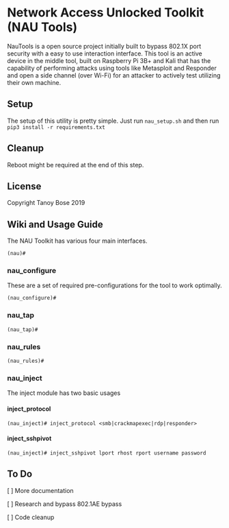 Network Access Unlocked Toolkit (NAU Tools)
====

NauTools is a open source project initially built to bypass 802.1X port security with a easy to use interaction 
interface. This tool is an active device in the middle tool, built on Raspberry Pi 3B+ and Kali that has the capability 
of performing attacks using tools like Metasploit and Responder and open a side channel (over Wi-Fi) for an attacker to 
actively test utilizing their own machine.

Setup
-----
The setup of this utility is pretty simple. Just run `nau_setup.sh` and then run `pip3 install -r requirements.txt`

Cleanup
-------

Reboot might be required at the end of this step.

License
-------
Copyright Tanoy Bose 2019

Wiki and Usage Guide
--------------------
The NAU Toolkit has various four main interfaces.
```
(nau)# 
```

### nau_configure

These are a set of required pre-configurations for the tool to work optimally.

```
(nau_configure)# 
```
### nau_tap
```
(nau_tap)#
```

### nau_rules
```
(nau_rules)# 
```

### nau_inject
The inject module has two basic usages

#### inject_protocol
```
(nau_inject)# inject_protocol <smb|crackmapexec|rdp|responder>
```

#### inject_sshpivot
```
(nau_inject)# inject_sshpivot lport rhost rport username password
```


To Do
-------
[ ] More documentation

[ ] Research and bypass 802.1AE bypass

[ ] Code cleanup
